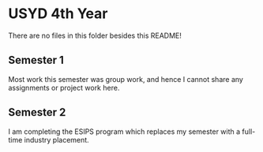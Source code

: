 # USYD 4th Year

There are no files in this folder besides this README!

## Semester 1

Most work this semester was group work, and hence I cannot share any assignments or project work here.

## Semester 2

I am completing the ESIPS program which replaces my semester with a full-time industry placement.
